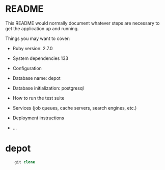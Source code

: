 # README

This README would normally document whatever steps are necessary to get the
application up and running.

Things you may want to cover:

* Ruby version: 2.7.0    

* System dependencies 133

* Configuration

* Database name: depot

* Database initialization: postgresql

* How to run the test suite

* Services (job queues, cache servers, search engines, etc.)

* Deployment instructions

* ...
# depot


```php
    git clone 
```
